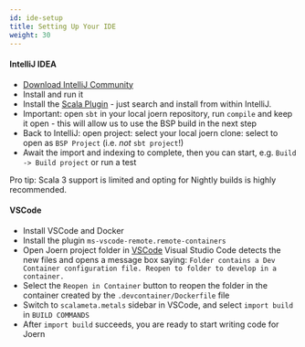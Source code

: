 ```yaml
---
id: ide-setup
title: Setting Up Your IDE
weight: 30
---
```


#### IntelliJ IDEA
* [Download IntelliJ Community](https://www.jetbrains.com/idea/download)
* Install and run it
* Install the [Scala Plugin](https://plugins.jetbrains.com/plugin/1347-scala) - just search and
  install from within IntelliJ.
* Important: open `sbt` in your local joern repository, run `compile` and keep it open - this will
  allow us to use the BSP build in the next step
* Back to IntelliJ: open project: select your local joern clone: select to open as `BSP Project`
  (i.e. _not_ `sbt project`!)
* Await the import and indexing to complete, then you can start, e.g. `Build -> Build project` or
  run a test

Pro tip: Scala 3 support is limited and opting for Nightly builds is highly recommended.

#### VSCode
- Install VSCode and Docker
- Install the plugin `ms-vscode-remote.remote-containers`
- Open Joern project folder in
  [VSCode](https://docs.microsoft.com/en-us/azure-sphere/app-development/container-build-vscode#build-and-debug-the-project)
  Visual Studio Code detects the new files and opens a message box saying: `Folder contains a Dev
  Container configuration file. Reopen to folder to develop in a container.`
- Select the `Reopen in Container` button to reopen the folder in the container created by the
  `.devcontainer/Dockerfile` file
- Switch to `scalameta.metals` sidebar in VSCode, and select `import build` in `BUILD COMMANDS`
- After `import build` succeeds, you are ready to start writing code for Joern
